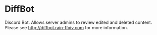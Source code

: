 # DiffBot
Discord Bot. Allows server admins to review edited and deleted content.  Please see http://diffbot.rain-ffxiv.com for more information.
